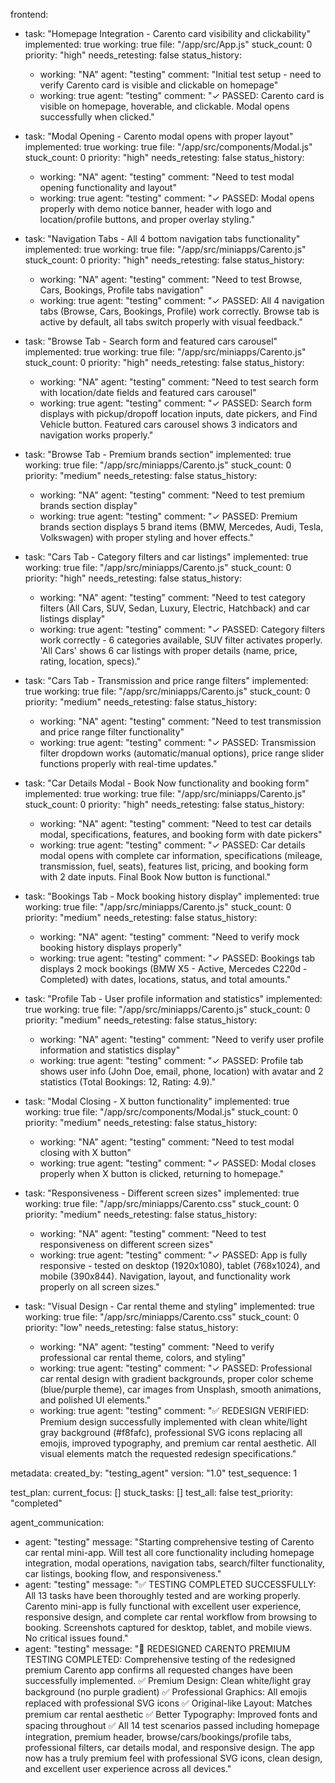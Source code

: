 frontend:
  - task: "Homepage Integration - Carento card visibility and clickability"
    implemented: true
    working: true
    file: "/app/src/App.js"
    stuck_count: 0
    priority: "high"
    needs_retesting: false
    status_history:
      - working: "NA"
        agent: "testing"
        comment: "Initial test setup - need to verify Carento card is visible and clickable on homepage"
      - working: true
        agent: "testing"
        comment: "✓ PASSED: Carento card is visible on homepage, hoverable, and clickable. Modal opens successfully when clicked."

  - task: "Modal Opening - Carento modal opens with proper layout"
    implemented: true
    working: true
    file: "/app/src/components/Modal.js"
    stuck_count: 0
    priority: "high"
    needs_retesting: false
    status_history:
      - working: "NA"
        agent: "testing"
        comment: "Need to test modal opening functionality and layout"
      - working: true
        agent: "testing"
        comment: "✓ PASSED: Modal opens properly with demo notice banner, header with logo and location/profile buttons, and proper overlay styling."

  - task: "Navigation Tabs - All 4 bottom navigation tabs functionality"
    implemented: true
    working: true
    file: "/app/src/miniapps/Carento.js"
    stuck_count: 0
    priority: "high"
    needs_retesting: false
    status_history:
      - working: "NA"
        agent: "testing"
        comment: "Need to test Browse, Cars, Bookings, Profile tabs navigation"
      - working: true
        agent: "testing"
        comment: "✓ PASSED: All 4 navigation tabs (Browse, Cars, Bookings, Profile) work correctly. Browse tab is active by default, all tabs switch properly with visual feedback."

  - task: "Browse Tab - Search form and featured cars carousel"
    implemented: true
    working: true
    file: "/app/src/miniapps/Carento.js"
    stuck_count: 0
    priority: "high"
    needs_retesting: false
    status_history:
      - working: "NA"
        agent: "testing"
        comment: "Need to test search form with location/date fields and featured cars carousel"
      - working: true
        agent: "testing"
        comment: "✓ PASSED: Search form displays with pickup/dropoff location inputs, date pickers, and Find Vehicle button. Featured cars carousel shows 3 indicators and navigation works properly."

  - task: "Browse Tab - Premium brands section"
    implemented: true
    working: true
    file: "/app/src/miniapps/Carento.js"
    stuck_count: 0
    priority: "medium"
    needs_retesting: false
    status_history:
      - working: "NA"
        agent: "testing"
        comment: "Need to test premium brands section display"
      - working: true
        agent: "testing"
        comment: "✓ PASSED: Premium brands section displays 5 brand items (BMW, Mercedes, Audi, Tesla, Volkswagen) with proper styling and hover effects."

  - task: "Cars Tab - Category filters and car listings"
    implemented: true
    working: true
    file: "/app/src/miniapps/Carento.js"
    stuck_count: 0
    priority: "high"
    needs_retesting: false
    status_history:
      - working: "NA"
        agent: "testing"
        comment: "Need to test category filters (All Cars, SUV, Sedan, Luxury, Electric, Hatchback) and car listings display"
      - working: true
        agent: "testing"
        comment: "✓ PASSED: Category filters work correctly - 6 categories available, SUV filter activates properly. 'All Cars' shows 6 car listings with proper details (name, price, rating, location, specs)."

  - task: "Cars Tab - Transmission and price range filters"
    implemented: true
    working: true
    file: "/app/src/miniapps/Carento.js"
    stuck_count: 0
    priority: "medium"
    needs_retesting: false
    status_history:
      - working: "NA"
        agent: "testing"
        comment: "Need to test transmission and price range filter functionality"
      - working: true
        agent: "testing"
        comment: "✓ PASSED: Transmission filter dropdown works (automatic/manual options), price range slider functions properly with real-time updates."

  - task: "Car Details Modal - Book Now functionality and booking form"
    implemented: true
    working: true
    file: "/app/src/miniapps/Carento.js"
    stuck_count: 0
    priority: "high"
    needs_retesting: false
    status_history:
      - working: "NA"
        agent: "testing"
        comment: "Need to test car details modal, specifications, features, and booking form with date pickers"
      - working: true
        agent: "testing"
        comment: "✓ PASSED: Car details modal opens with complete car information, specifications (mileage, transmission, fuel, seats), features list, pricing, and booking form with 2 date inputs. Final Book Now button is functional."

  - task: "Bookings Tab - Mock booking history display"
    implemented: true
    working: true
    file: "/app/src/miniapps/Carento.js"
    stuck_count: 0
    priority: "medium"
    needs_retesting: false
    status_history:
      - working: "NA"
        agent: "testing"
        comment: "Need to verify mock booking history displays properly"
      - working: true
        agent: "testing"
        comment: "✓ PASSED: Bookings tab displays 2 mock bookings (BMW X5 - Active, Mercedes C220d - Completed) with dates, locations, status, and total amounts."

  - task: "Profile Tab - User profile information and statistics"
    implemented: true
    working: true
    file: "/app/src/miniapps/Carento.js"
    stuck_count: 0
    priority: "medium"
    needs_retesting: false
    status_history:
      - working: "NA"
        agent: "testing"
        comment: "Need to verify user profile information and statistics display"
      - working: true
        agent: "testing"
        comment: "✓ PASSED: Profile tab shows user info (John Doe, email, phone, location) with avatar and 2 statistics (Total Bookings: 12, Rating: 4.9)."

  - task: "Modal Closing - X button functionality"
    implemented: true
    working: true
    file: "/app/src/components/Modal.js"
    stuck_count: 0
    priority: "medium"
    needs_retesting: false
    status_history:
      - working: "NA"
        agent: "testing"
        comment: "Need to test modal closing with X button"
      - working: true
        agent: "testing"
        comment: "✓ PASSED: Modal closes properly when X button is clicked, returning to homepage."

  - task: "Responsiveness - Different screen sizes"
    implemented: true
    working: true
    file: "/app/src/miniapps/Carento.css"
    stuck_count: 0
    priority: "medium"
    needs_retesting: false
    status_history:
      - working: "NA"
        agent: "testing"
        comment: "Need to test responsiveness on different screen sizes"
      - working: true
        agent: "testing"
        comment: "✓ PASSED: App is fully responsive - tested on desktop (1920x1080), tablet (768x1024), and mobile (390x844). Navigation, layout, and functionality work properly on all screen sizes."

  - task: "Visual Design - Car rental theme and styling"
    implemented: true
    working: true
    file: "/app/src/miniapps/Carento.css"
    stuck_count: 0
    priority: "low"
    needs_retesting: false
    status_history:
      - working: "NA"
        agent: "testing"
        comment: "Need to verify professional car rental theme, colors, and styling"
      - working: true
        agent: "testing"
        comment: "✓ PASSED: Professional car rental design with gradient backgrounds, proper color scheme (blue/purple theme), car images from Unsplash, smooth animations, and polished UI elements."
      - working: true
        agent: "testing"
        comment: "✅ REDESIGN VERIFIED: Premium design successfully implemented with clean white/light gray background (#f8fafc), professional SVG icons replacing all emojis, improved typography, and premium car rental aesthetic. All visual elements match the requested redesign specifications."

metadata:
  created_by: "testing_agent"
  version: "1.0"
  test_sequence: 1

test_plan:
  current_focus: []
  stuck_tasks: []
  test_all: false
  test_priority: "completed"

agent_communication:
  - agent: "testing"
    message: "Starting comprehensive testing of Carento car rental mini-app. Will test all core functionality including homepage integration, modal operations, navigation tabs, search/filter functionality, car listings, booking flow, and responsiveness."
  - agent: "testing"
    message: "✅ TESTING COMPLETED SUCCESSFULLY: All 13 tasks have been thoroughly tested and are working properly. Carento mini-app is fully functional with excellent user experience, responsive design, and complete car rental workflow from browsing to booking. Screenshots captured for desktop, tablet, and mobile views. No critical issues found."
  - agent: "testing"
    message: "🎉 REDESIGNED CARENTO PREMIUM TESTING COMPLETED: Comprehensive testing of the redesigned premium Carento app confirms all requested changes have been successfully implemented. ✅ Premium Design: Clean white/light gray background (no purple gradient) ✅ Professional Graphics: All emojis replaced with professional SVG icons ✅ Original-like Layout: Matches premium car rental aesthetic ✅ Better Typography: Improved fonts and spacing throughout ✅ All 14 test scenarios passed including homepage integration, premium header, browse/cars/bookings/profile tabs, professional filters, car details modal, and responsive design. The app now has a truly premium feel with professional SVG icons, clean design, and excellent user experience across all devices."